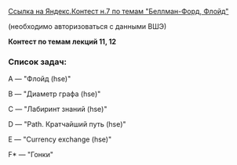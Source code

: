 [Ссылка на Яндекс.Контест н.7 по темам "Беллман-Форд, Флойд"](https://official.contest.yandex.ru/contest/38234/enter/)

(необходимо авторизоваться с данными ВШЭ)
<br>

**Контест по темам лекций 11, 12**
<br>
### Список задач:
A — "Флойд (hse)"

B — "Диаметр графа (hse)"

C — "Лабиринт знаний (hse)"

D — "Path. Кратчайший путь (hse)"

E — "Currency exchange (hse)"

F* — "Гонки"

